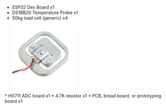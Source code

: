 * ESP32 Dev Board x1
* DS18B20 Temperature Probe x1
* 50kg load cell (generic) x4  
  <p align="left">
  <img src="https://github.com/hotrock3/BeehiveDataCollection/blob/main/Hardware/50kg%20Load%20Cell.jpg" width="200" title="load cell example">
</p>
* HX711 ADC board x1
* 4.7K resistor x1
* PCB, bread board, or prototyping board x1
